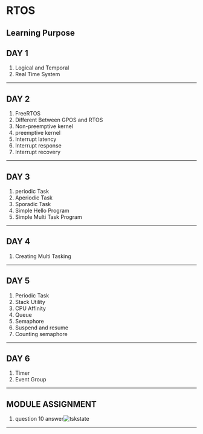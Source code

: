 # RTOS
Learning Purpose
---
## DAY 1
1. Logical and Temporal
1. Real Time System
---
## DAY 2
1. FreeRTOS
1. Different Between GPOS  and RTOS
1. Non-preemptive kernel
1. preemptive kernel
1. Interrupt latency
1. Interrupt response
1. Interrupt recovery
---
## DAY 3
1. periodic Task
1. Aperiodic Task
1. Sporadic Task
1. Simple Hello Program
1. Simple Multi Task Program
---
## DAY 4
1. Creating Multi Tasking
---
## DAY 5
1. Periodic Task
1. Stack Utility
1. CPU Affinity
1. Queue
1. Semaphore
1. Suspend and resume
1. Counting semaphore
---
## DAY 6
1. Timer
1. Event Group
---
## MODULE ASSIGNMENT 
1. question 10 answer![tskstate](https://user-images.githubusercontent.com/94945524/150633400-8cd51a37-7906-42a8-97c1-8df1fad5e4d5.gif)
---